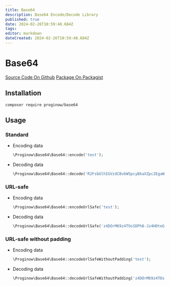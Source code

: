 ```yaml
---
title: Base64
description: Base64 Encode/Decode Library
published: true
date: 2024-02-26T10:59:48.684Z
tags: 
editor: markdown
dateCreated: 2024-02-26T10:59:48.684Z
---
```


# Base64
[Source Code On Github](https://github.com/proginow/base64/)
[Package On Packagist](https://packagist.org/packages/proginow/base64/)
## Installation
```
composer require proginow/base64
```
## Usage

### Standard

 * Encoding data

   ```php
   \Proginow\Base64\Base64::encode('test');
   ```

 * Decoding data

   ```php
   \Proginow\Base64\Base64::decode('R2FsbGlhIGVzdCBvbW5pcyBkaXZpc2EgaW4gcGFydGVzIHRyZXM=');
   ```

### URL-safe

 * Encoding data

   ```php
   \Proginow\Base64\Base64::encodeUrlSafe('test');
   ```

 * Decoding data

   ```php
   \Proginow\Base64\Base64::decodeUrlSafe('z4DOrM69z4TOsSDPh8-Jz4HOteG_liDOus6x4b22IM6_4b2QzrThvbLOvSDOvM6tzr3Otc65IOKApg~~');
   ```

### URL-safe without padding

 * Encoding data

   ```php
   \Proginow\Base64\Base64::encodeUrlSafeWithoutPadding('test');
   ```

 * Decoding data

   ```php
   \Proginow\Base64\Base64::decodeUrlSafeWithoutPadding('z4DOrM69z4TOsSDPh8-Jz4HOteG_liDOus6x4b22IM6_4b2QzrThvbLOvSDOvM6tzr3Otc65IOKApg');
   ```
